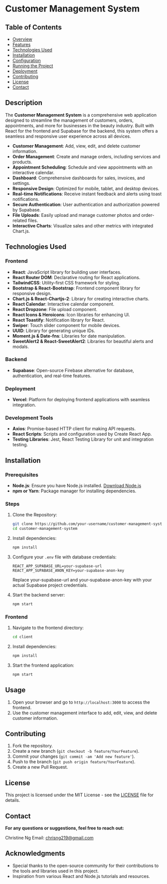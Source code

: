 # Customer Management System

## Table of Contents

- [Overview](#overview)
- [Features](#features)
- [Technologies Used](#technologies-used)
- [Installation](#installation)
- [Configuration](#configuration)
- [Running the Project](#running-the-project)
- [Deployment](#deployment)
- [Contributing](#contributing)
- [License](#license)
- [Contact](#contact)

## Description

The **Customer Management System** is a comprehensive web application designed to streamline the management of customers, orders, appointments, and more for businesses in the beauty industry. Built with React for the frontend and Supabase for the backend, this system offers a seamless and responsive user experience across all devices.

- **Customer Management**: Add, view, edit, and delete customer information.
- **Order Management**: Create and manage orders, including services and products.
- **Appointment Scheduling**: Schedule and view appointments with an interactive calendar.
- **Dashboard**: Comprehensive dashboards for sales, invoices, and settings.
- **Responsive Design**: Optimized for mobile, tablet, and desktop devices.
- **Real-time Notifications**: Receive instant feedback and alerts using toast notifications.
- **Secure Authentication**: User authentication and authorization powered by Supabase.
- **File Uploads**: Easily upload and manage customer photos and order-related files.
- **Interactive Charts**: Visualize sales and other metrics with integrated Chart.js.

## Technologies Used

### Frontend

- **React**: JavaScript library for building user interfaces.
- **React Router DOM**: Declarative routing for React applications.
- **TailwindCSS**: Utility-first CSS framework for styling.
- **Bootstrap & React-Bootstrap**: Frontend component library for responsive design.
- **Chart.js & React-Chartjs-2**: Library for creating interactive charts.
- **React Calendar**: Interactive calendar component.
- **React Dropzone**: File upload component.
- **React Icons & Heroicons**: Icon libraries for enhancing UI.
- **React Toastify**: Notification library for React.
- **Swiper**: Touch slider component for mobile devices.
- **UUID**: Library for generating unique IDs.
- **Moment.js & Date-fns**: Libraries for date manipulation.
- **SweetAlert2 & React-SweetAlert2**: Libraries for beautiful alerts and modals.

### Backend

- **Supabase**: Open-source Firebase alternative for database, authentication, and real-time features.

### Deployment

- **Vercel**: Platform for deploying frontend applications with seamless integration.

### Development Tools

- **Axios**: Promise-based HTTP client for making API requests.
- **React Scripts**: Scripts and configuration used by Create React App.
- **Testing Libraries**: Jest, React Testing Library for unit and integration testing.

## Installation

### Prerequisites

- **Node.js**: Ensure you have Node.js installed. [Download Node.js](https://nodejs.org/)
- **npm or Yarn**: Package manager for installing dependencies.

### Steps

1. Clone the Repository:

   ```bash
   git clone https://github.com/your-username/customer-management-system.git
   cd customer-management-system


2. Install dependencies:
    ```bash
    npm install
    ```

3. Configure your `.env` file with database credentials:
    ```env
    REACT_APP_SUPABASE_URL=your-supabase-url
    REACT_APP_SUPABASE_ANON_KEY=your-supabase-anon-key
    ```
    Replace your-supabase-url and your-supabase-anon-key with your actual Supabase project credentials.

4. Start the backend server:
    ```bash
    npm start
    ```

### Frontend

1. Navigate to the frontend directory:
    ```bash
    cd client
    ```

2. Install dependencies:
    ```bash
    npm install
    ```

3. Start the frontend application:
    ```bash
    npm start
    ```

## Usage

1. Open your browser and go to `http://localhost:3000` to access the frontend.
2. Use the customer management interface to add, edit, view, and delete customer information.

## Contributing

1. Fork the repository.
2. Create a new branch (`git checkout -b feature/YourFeature`).
3. Commit your changes (`git commit -am 'Add new feature'`).
4. Push to the branch (`git push origin feature/YourFeature`).
5. Create a new Pull Request.

## License

This project is licensed under the MIT License - see the [LICENSE](LICENSE) file for details.

## Contact
**For any questions or suggestions, feel free to reach out:**

Christine Ng
Email: chrisng219@gmail.com

## Acknowledgments

- Special thanks to the open-source community for their contributions to the tools and libraries used in this project.
- Inspiration from various React and Node.js tutorials and resources.

